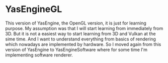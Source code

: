 # YasEngineGL
This version of YasEngine, the OpenGL version, it is just for learning purpose.
My assumption was that I will start learning from immediately from 3D.
But it is not a easiest way to start learning from 3D and Vulkan at the sime time.
And I want to understand everything from basics of rendering which nowadays are implemented by hardware.
So I moved again from this version of YasEngine to YasEngineSoftware where for some time I'm implementing software renderer.
